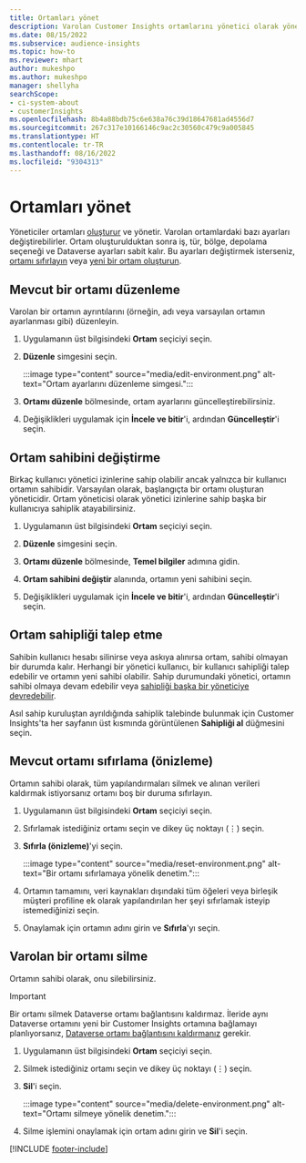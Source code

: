 ```yaml
---
title: Ortamları yönet
description: Varolan Customer Insights ortamlarını yönetici olarak yönetmeyi öğrenin.
ms.date: 08/15/2022
ms.subservice: audience-insights
ms.topic: how-to
ms.reviewer: mhart
author: mukeshpo
ms.author: mukeshpo
manager: shellyha
searchScope:
- ci-system-about
- customerInsights
ms.openlocfilehash: 8b4a88bdb75c6e638a76c39d18647681ad4556d7
ms.sourcegitcommit: 267c317e10166146c9ac2c30560c479c9a005845
ms.translationtype: HT
ms.contentlocale: tr-TR
ms.lasthandoff: 08/16/2022
ms.locfileid: "9304313"
---
```

# <a name="manage-environments"></a>Ortamları yönet

Yöneticiler ortamları [oluşturur](create-environment.md) ve yönetir. Varolan ortamlardaki bazı ayarları değiştirebilirler. Ortam oluşturulduktan sonra iş, tür, bölge, depolama seçeneği ve Dataverse ayarları sabit kalır. Bu ayarları değiştirmek isterseniz, [ortamı sıfırlayın](#reset-an-existing-environment-preview) veya [yeni bir ortam oluşturun](create-environment.md).

## <a name="edit-an-existing-environment"></a>Mevcut bir ortamı düzenleme

Varolan bir ortamın ayrıntılarını (örneğin, adı veya varsayılan ortamın ayarlanması gibi) düzenleyin.

1. Uygulamanın üst bilgisindeki **Ortam** seçiciyi seçin.

1. **Düzenle** simgesini seçin.

   :::image type="content" source="media/edit-environment.png" alt-text="Ortam ayarlarını düzenleme simgesi.":::

1. **Ortamı düzenle** bölmesinde, ortam ayarlarını güncelleştirebilirsiniz.

1. Değişiklikleri uygulamak için **İncele ve bitir**'i, ardından **Güncelleştir**'i seçin.

## <a name="change-the-owner-of-an-environment"></a>Ortam sahibini değiştirme

Birkaç kullanıcı yönetici izinlerine sahip olabilir ancak yalnızca bir kullanıcı ortamın sahibidir. Varsayılan olarak, başlangıçta bir ortamı oluşturan yöneticidir. Ortam yöneticisi olarak yönetici izinlerine sahip başka bir kullanıcıya sahiplik atayabilirsiniz.

1. Uygulamanın üst bilgisindeki **Ortam** seçiciyi seçin.

1. **Düzenle** simgesini seçin.

1. **Ortamı düzenle** bölmesinde, **Temel bilgiler** adımına gidin.

1. **Ortam sahibini değiştir** alanında, ortamın yeni sahibini seçin.  

1. Değişiklikleri uygulamak için **İncele ve bitir**'i, ardından **Güncelleştir**'i seçin.

## <a name="claim-ownership-of-an-environment"></a>Ortam sahipliği talep etme

Sahibin kullanıcı hesabı silinirse veya askıya alınırsa ortam, sahibi olmayan bir durumda kalır. Herhangi bir yönetici kullanıcı, bir kullanıcı sahipliği talep edebilir ve ortamın yeni sahibi olabilir. Sahip durumundaki yönetici, ortamın sahibi olmaya devam edebilir veya [sahipliği başka bir yöneticiye devredebilir](#change-the-owner-of-an-environment).

Asıl sahip kuruluştan ayrıldığında sahiplik talebinde bulunmak için Customer Insights'ta her sayfanın üst kısmında görüntülenen **Sahipliği al** düğmesini seçin.

## <a name="reset-an-existing-environment-preview"></a>Mevcut ortamı sıfırlama (önizleme)

Ortamın sahibi olarak, tüm yapılandırmaları silmek ve alınan verileri kaldırmak istiyorsanız ortamı boş bir duruma sıfırlayın.

1. Uygulamanın üst bilgisindeki **Ortam** seçiciyi seçin.

1. Sıfırlamak istediğiniz ortamı seçin ve dikey üç noktayı (&vellip;) seçin.

1. **Sıfırla (önizleme)**'yi seçin.

   :::image type="content" source="media/reset-environment.png" alt-text="Bir ortamı sıfırlamaya yönelik denetim.":::

1. Ortamın tamamını, veri kaynakları dışındaki tüm öğeleri veya birleşik müşteri profiline ek olarak yapılandırılan her şeyi sıfırlamak isteyip istemediğinizi seçin.

1. Onaylamak için ortamın adını girin ve **Sıfırla**'yı seçin.

## <a name="delete-an-existing-environment"></a>Varolan bir ortamı silme

Ortamın sahibi olarak, onu silebilirsiniz.

> [!IMPORTANT]
> Bir ortamı silmek Dataverse ortamı bağlantısını kaldırmaz. İleride aynı Dataverse ortamını yeni bir Customer Insights ortamına bağlamayı planlıyorsanız, [Dataverse ortamı bağlantısını kaldırmanız](customer-insights-dataverse.md#remove-an-existing-connection-to-a-dataverse-environment) gerekir.

1. Uygulamanın üst bilgisindeki **Ortam** seçiciyi seçin.

1. Silmek istediğiniz ortamı seçin ve dikey üç noktayı (&vellip;) seçin. 

1. **Sil**'i seçin.

   :::image type="content" source="media/delete-environment.png" alt-text="Ortamı silmeye yönelik denetim.":::

1. Silme işlemini onaylamak için ortam adını girin ve **Sil**'i seçin.

[!INCLUDE [footer-include](includes/footer-banner.md)]

